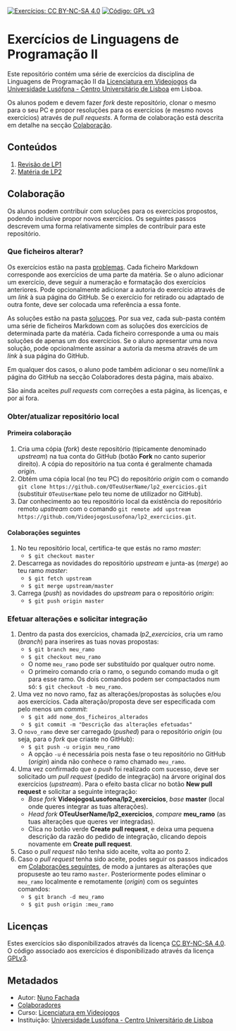 <!--
Exercícios de Linguagens de Programação II (c) by Nuno Fachada

Exercícios de Linguagens de Programação II is licensed under a Creative Commons
Attribution-NonCommercial-ShareAlike 4.0 International License.

You should have received a copy of the license along with this
work. If not, see <http://creativecommons.org/licenses/by-nc-sa/4.0/>.
-->

[![Exercícios: CC BY-NC-SA 4.0](https://img.shields.io/badge/Exercícios-CC%20BY--NC--SA%204.0-lightgrey.svg)](https://creativecommons.org/licenses/by-nc-sa/4.0/)
[![Código: GPL v3](https://img.shields.io/badge/Código-GPL%20v3-blue.svg)](https://www.gnu.org/licenses/gpl-3.0)

# Exercícios de Linguagens de Programação II

Este repositório contém uma série de exercícios da disciplina de Linguagens de
Programação II da [Licenciatura em Videojogos][lv] da
[Universidade Lusófona - Centro Universitário de Lisboa][ULHT] em Lisboa.

Os alunos podem e devem fazer _fork_ deste repositório, clonar o mesmo para o
seu PC e propor resoluções para os exercícios (e mesmo novos exercícios)
através de _pull requests_. A forma de colaboração está descrita em detalhe na
secção [Colaboração](#colab).

## Conteúdos

1. [Revisão de LP1](problemas/01.md)
2. [Matéria de LP2](problemas/02.md)

<a name="colab" />

## Colaboração

Os alunos podem contribuir com soluções para os exercícios propostos, podendo
inclusive propor novos exercícios. Os seguintes passos descrevem uma forma
relativamente simples de contribuir para este repositório.

### Que ficheiros alterar?

Os exercícios estão na pasta [problemas](problemas). Cada ficheiro Markdown
corresponde aos exercícios de uma parte da matéria. Se o aluno adicionar um
exercício, deve seguir a numeração e formatação dos exercícios anteriores. Pode
opcionalmente adicionar a autoria do exercício através de um _link_ à sua
página do GitHub. Se o exercício for retirado ou adaptado de outra fonte, deve
ser colocada uma referência a essa fonte.

As soluções estão na pasta [solucoes](solucoes). Por sua vez, cada sub-pasta
contém uma série de ficheiros Markdown com as soluções dos exercícios de
determinada parte da matéria. Cada ficheiro corresponde a uma ou mais soluções
de apenas um dos exercícios. Se o aluno apresentar uma nova solução, pode
opcionalmente assinar a autoria da mesma através de um _link_ à sua página do
GitHub.

Em qualquer dos casos, o aluno pode também adicionar o seu nome/_link_ a
página do GitHub na secção Colaboradores desta página, mais abaixo.

São ainda aceites _pull requests_ com correções a esta página, às licenças, e
por ai fora.

### Obter/atualizar repositório local

#### Primeira colaboração

1. Cria uma cópia (_fork_) deste repositório (tipicamente denominado
   _upstream_) na tua conta do GitHub (botão **Fork** no canto superior
   direito). A cópia do repositório na tua conta é geralmente chamada
   _origin_.
2. Obtém uma cópia local (no teu PC) do repositório _origin_ com o comando
   `git clone https://github.com/OTeuUserName/lp2_exercicios.git` (substituir
   `OTeuUserName` pelo teu nome de utilizador no GitHub).
3. Dar conhecimento ao teu repositório local da existência do repositório
   remoto _upstream_ com o comando
   `git remote add upstream https://github.com/VideojogosLusofona/lp2_exercicios.git`.

<a name="colabseg" />

#### Colaborações seguintes

1. No teu repositório local, certifica-te que estás no ramo _master_:
   - `$ git checkout master`
2. Descarrega as novidades do repositório _upstream_ e junta-as (_merge_) ao
   teu ramo _master_:
   - `$ git fetch upstream`
   - `$ git merge upstream/master`
3. Carrega (_push_) as novidades do _upstream_ para o repositório _origin_:
   - `$ git push origin master`

### Efetuar alterações e solicitar integração

1. Dentro da pasta dos exercícios, chamada _lp2_exercicios_, cria um ramo
   (_branch_) para inserires as tuas novas propostas:
   - `$ git branch meu_ramo`
   - `$ git checkout meu_ramo`
   - O nome `meu_ramo` pode ser substituído por qualquer outro nome.
   - O primeiro comando cria o ramo, o segundo comando muda o git para esse
     ramo. Os dois comandos podem ser compactados num só:
     `$ git checkout -b meu_ramo`.
2. Uma vez no novo ramo, faz as alterações/propostas às soluções e/ou aos
   exercícios. Cada alteração/proposta deve ser especificada com pelo menos um
   _commit_:
   - `$ git add nome_dos_ficheiros_alterados`
   - `$ git commit -m "Descrição das alterações efetuadas"`
3. O `novo_ramo` deve ser carregado (_pushed_) para o repositório _origin_ (ou
   seja, para o _fork_ que criaste no GitHub):
   - `$ git push -u origin meu_ramo`
   - A opção `-u` é necessária pois nesta fase o teu repositório no GitHub
     (_origin_) ainda não conhece o ramo chamado `meu_ramo`.
4. Uma vez confirmado que o _push_ foi realizado com sucesso, deve ser
   solicitado um _pull request_ (pedido de integração) na árvore original dos
   exercícios (_upstream_). Para o efeito basta clicar no botão
   **New pull request** e solicitar a seguinte integração:
   - _Base fork_ **VideojogosLusofona/lp2_exercicios**, _base_ **master**
      (local onde queres integrar as tuas alterações).
   - _Head fork_ **OTeuUserName/lp2_exercicios**, _compare_ **meu_ramo** (as
     tuas alterações que queres ver integradas).
   - Clica no botão verde **Create pull request**, e deixa uma pequena
     descrição da razão do pedido de integração, clicando depois novamente
     em **Create pull request**.
5. Caso o _pull request_ não tenha sido aceite, volta ao ponto 2.
6. Caso o _pull request_ tenha sido aceite, podes seguir os passos indicados
   em [Colaborações seguintes](#colabseg), de modo a juntares as alterações
   que propuseste ao teu ramo `master`. Posteriormente podes eliminar o
   `meu_ramo` localmente e remotamente (_origin_) com os seguintes comandos:
   - `$ git branch -d meu_ramo`
   - `$ git push origin :meu_ramo`

## Licenças

Estes exercícios são disponibilizados através da licença [CC BY-NC-SA 4.0][].
O código associado aos exercícios é disponibilizado através da licença
[GPLv3][].

## Metadados

* Autor: [Nuno Fachada][]
* [Colaboradores](https://github.com/VideojogosLusofona/lp2_exercicios/graphs/contributors)
* Curso: [Licenciatura em Videojogos][lv]
* Instituição: [Universidade Lusófona - Centro Universitário de Lisboa][ULHT]

[GPLv3]:https://www.gnu.org/licenses/gpl-3.0.en.html
[CC BY-NC-SA 4.0]:https://creativecommons.org/licenses/by-nc-sa/4.0/
[lv]:https://www.ulusofona.pt/lisboa/licenciatura/videojogos
[Nuno Fachada]:https://github.com/nunofachada
[ULHT]:https://www.ulusofona.pt/
